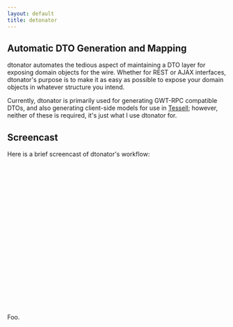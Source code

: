 ```yaml
---
layout: default
title: detonator
---
```


Automatic DTO Generation and Mapping
------------------------------------

dtonator automates the tedious aspect of maintaining a DTO layer for exposing domain objects for the wire. Whether for REST or AJAX interfaces, dtonator's purpose is to make it as easy as possible to expose your domain objects in whatever structure you intend.

Currently, dtonator is primarily used for generating GWT-RPC compatible DTOs, and also generating client-side models for use in [Tessell](http://www.tessell.org); however, neither of these is required, it's just what I use dtonator for.


Screencast
----------

Here is a brief screencast of dtonator's workflow:

<p>
  <a href="http://www.tessell.org/casts/dtonator2.flv" style="display:block;width:520px;height:330px;margin-left:1em;" id="player"> </a>
  <script type="text/javascript"><!-- 
    flowplayer("player", "casts/flowplayer-3.2.7.swf", { clip: { autoPlay: false } });
  --></script>
</p>

Foo.


